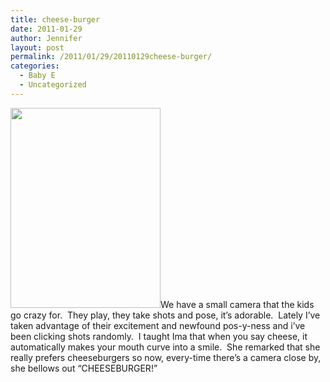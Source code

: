 ```yaml
---
title: cheese-burger
date: 2011-01-29
author: Jennifer
layout: post
permalink: /2011/01/29/20110129cheese-burger/
categories:
  - Baby E
  - Uncategorized
---
```

<img title="IMG_0560" height="320" alt="" width="240" class="alignleft size-full wp-image-986" src="http://static.squarespace.com/static/50db6bb3e4b015296cd43789/50dfa5b1e4b0dc6320e0b5ea/50dfa5b3e4b0dc6320e0b822/1296456677000/?format=original" />We have a small camera that the kids go crazy for.  They play, they take shots and pose, it&#8217;s adorable.  Lately I&#8217;ve taken advantage of their excitement and newfound pos-y-ness and i&#8217;ve been clicking shots randomly.  I taught Ima that when you say cheese, it automatically makes your mouth curve into a smile.  She remarked that she really prefers cheeseburgers so now, every-time there&#8217;s a camera close by, she bellows out &#8220;CHEESEBURGER!&#8221;
